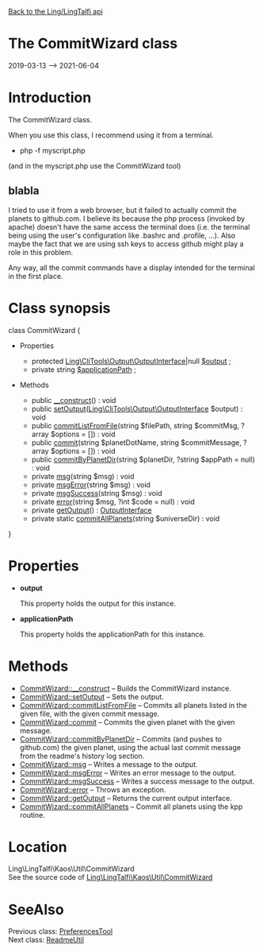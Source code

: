 [Back to the Ling/LingTalfi api](https://github.com/lingtalfi/LingTalfi/blob/master/doc/api/Ling/LingTalfi.md)



The CommitWizard class
================
2019-03-13 --> 2021-06-04






Introduction
============

The CommitWizard class.


When you use this class, I recommend using it from a terminal.

- php -f myscript.php

(and in the myscript.php use the CommitWizard tool)


blabla
---------
I tried to use it from a web browser, but it failed to actually commit the planets to github.com.
I believe its because the php process (invoked by apache) doesn't have the same access the terminal does (i.e. the terminal
being using the user's configuration like .bashrc and .profile, ...).
Also maybe the fact that we are using ssh keys to access github might play a role in this problem.

Any way, all the commit commands have a display intended for the terminal in the first place.



Class synopsis
==============


class <span class="pl-k">CommitWizard</span>  {

- Properties
    - protected [Ling\CliTools\Output\OutputInterface](https://github.com/lingtalfi/CliTools/blob/master/doc/api/Ling/CliTools/Output/OutputInterface.md)|null [$output](#property-output) ;
    - private string [$applicationPath](#property-applicationPath) ;

- Methods
    - public [__construct](https://github.com/lingtalfi/LingTalfi/blob/master/doc/api/Ling/LingTalfi/Kaos/Util/CommitWizard/__construct.md)() : void
    - public [setOutput](https://github.com/lingtalfi/LingTalfi/blob/master/doc/api/Ling/LingTalfi/Kaos/Util/CommitWizard/setOutput.md)([Ling\CliTools\Output\OutputInterface](https://github.com/lingtalfi/CliTools/blob/master/doc/api/Ling/CliTools/Output/OutputInterface.md) $output) : void
    - public [commitListFromFile](https://github.com/lingtalfi/LingTalfi/blob/master/doc/api/Ling/LingTalfi/Kaos/Util/CommitWizard/commitListFromFile.md)(string $filePath, string $commitMsg, ?array $options = []) : void
    - public [commit](https://github.com/lingtalfi/LingTalfi/blob/master/doc/api/Ling/LingTalfi/Kaos/Util/CommitWizard/commit.md)(string $planetDotName, string $commitMessage, ?array $options = []) : void
    - public [commitByPlanetDir](https://github.com/lingtalfi/LingTalfi/blob/master/doc/api/Ling/LingTalfi/Kaos/Util/CommitWizard/commitByPlanetDir.md)(string $planetDir, ?string $appPath = null) : void
    - private [msg](https://github.com/lingtalfi/LingTalfi/blob/master/doc/api/Ling/LingTalfi/Kaos/Util/CommitWizard/msg.md)(string $msg) : void
    - private [msgError](https://github.com/lingtalfi/LingTalfi/blob/master/doc/api/Ling/LingTalfi/Kaos/Util/CommitWizard/msgError.md)(string $msg) : void
    - private [msgSuccess](https://github.com/lingtalfi/LingTalfi/blob/master/doc/api/Ling/LingTalfi/Kaos/Util/CommitWizard/msgSuccess.md)(string $msg) : void
    - private [error](https://github.com/lingtalfi/LingTalfi/blob/master/doc/api/Ling/LingTalfi/Kaos/Util/CommitWizard/error.md)(string $msg, ?int $code = null) : void
    - private [getOutput](https://github.com/lingtalfi/LingTalfi/blob/master/doc/api/Ling/LingTalfi/Kaos/Util/CommitWizard/getOutput.md)() : [OutputInterface](https://github.com/lingtalfi/CliTools/blob/master/doc/api/Ling/CliTools/Output/OutputInterface.md)
    - private static [commitAllPlanets](https://github.com/lingtalfi/LingTalfi/blob/master/doc/api/Ling/LingTalfi/Kaos/Util/CommitWizard/commitAllPlanets.md)(string $universeDir) : void

}




Properties
=============

- <span id="property-output"><b>output</b></span>

    This property holds the output for this instance.
    
    

- <span id="property-applicationPath"><b>applicationPath</b></span>

    This property holds the applicationPath for this instance.
    
    



Methods
==============

- [CommitWizard::__construct](https://github.com/lingtalfi/LingTalfi/blob/master/doc/api/Ling/LingTalfi/Kaos/Util/CommitWizard/__construct.md) &ndash; Builds the CommitWizard instance.
- [CommitWizard::setOutput](https://github.com/lingtalfi/LingTalfi/blob/master/doc/api/Ling/LingTalfi/Kaos/Util/CommitWizard/setOutput.md) &ndash; Sets the output.
- [CommitWizard::commitListFromFile](https://github.com/lingtalfi/LingTalfi/blob/master/doc/api/Ling/LingTalfi/Kaos/Util/CommitWizard/commitListFromFile.md) &ndash; Commits all planets listed in the given file, with the given commit message.
- [CommitWizard::commit](https://github.com/lingtalfi/LingTalfi/blob/master/doc/api/Ling/LingTalfi/Kaos/Util/CommitWizard/commit.md) &ndash; Commits the given planet with the given message.
- [CommitWizard::commitByPlanetDir](https://github.com/lingtalfi/LingTalfi/blob/master/doc/api/Ling/LingTalfi/Kaos/Util/CommitWizard/commitByPlanetDir.md) &ndash; Commits (and pushes to github.com) the given planet, using the actual last commit message from the readme's history log section.
- [CommitWizard::msg](https://github.com/lingtalfi/LingTalfi/blob/master/doc/api/Ling/LingTalfi/Kaos/Util/CommitWizard/msg.md) &ndash; Writes a message to the output.
- [CommitWizard::msgError](https://github.com/lingtalfi/LingTalfi/blob/master/doc/api/Ling/LingTalfi/Kaos/Util/CommitWizard/msgError.md) &ndash; Writes an error message to the output.
- [CommitWizard::msgSuccess](https://github.com/lingtalfi/LingTalfi/blob/master/doc/api/Ling/LingTalfi/Kaos/Util/CommitWizard/msgSuccess.md) &ndash; Writes a success message to the output.
- [CommitWizard::error](https://github.com/lingtalfi/LingTalfi/blob/master/doc/api/Ling/LingTalfi/Kaos/Util/CommitWizard/error.md) &ndash; Throws an exception.
- [CommitWizard::getOutput](https://github.com/lingtalfi/LingTalfi/blob/master/doc/api/Ling/LingTalfi/Kaos/Util/CommitWizard/getOutput.md) &ndash; Returns the current output interface.
- [CommitWizard::commitAllPlanets](https://github.com/lingtalfi/LingTalfi/blob/master/doc/api/Ling/LingTalfi/Kaos/Util/CommitWizard/commitAllPlanets.md) &ndash; Commit all planets using the kpp routine.





Location
=============
Ling\LingTalfi\Kaos\Util\CommitWizard<br>
See the source code of [Ling\LingTalfi\Kaos\Util\CommitWizard](https://github.com/lingtalfi/LingTalfi/blob/master/Kaos/Util/CommitWizard.php)



SeeAlso
==============
Previous class: [PreferencesTool](https://github.com/lingtalfi/LingTalfi/blob/master/doc/api/Ling/LingTalfi/Kaos/Tool/PreferencesTool.md)<br>Next class: [ReadmeUtil](https://github.com/lingtalfi/LingTalfi/blob/master/doc/api/Ling/LingTalfi/Kaos/Util/ReadmeUtil.md)<br>
